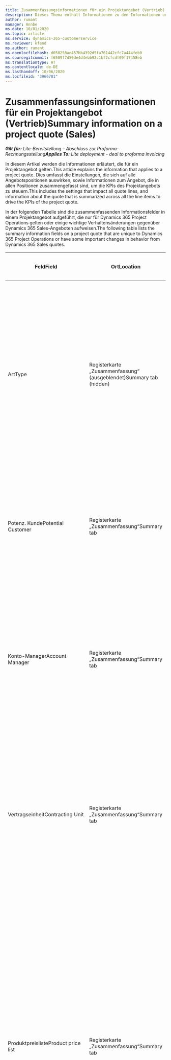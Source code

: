 ```yaml
---
title: Zusammenfassungsinformationen für ein Projektangebot (Vertrieb)
description: Dieses Thema enthält Informationen zu den Informationen und Einstellungen, die für Projektangebote gelten und sich auf diese auswirken. (Sales)
author: rumant
manager: Annbe
ms.date: 10/01/2020
ms.topic: article
ms.service: dynamics-365-customerservice
ms.reviewer: kfend
ms.author: rumant
ms.openlocfilehash: d050258ae457bb4392d5fa761442cfc7a444feb0
ms.sourcegitcommit: f6509f7d50de4d4ebb92c1bf2cfcdf09f17458eb
ms.translationtype: HT
ms.contentlocale: de-DE
ms.lasthandoff: 10/06/2020
ms.locfileid: "3966781"
---
```

# <a name="summary-information-on-a-project-quote-sales"></a><span data-ttu-id="2cf4d-104">Zusammenfassungsinformationen für ein Projektangebot (Vertrieb)</span><span class="sxs-lookup"><span data-stu-id="2cf4d-104">Summary information on a project quote (Sales)</span></span>

<span data-ttu-id="2cf4d-105">_**Gilt für:** Lite-Bereitstellung – Abschluss zur Proforma-Rechnungsstellung_</span><span class="sxs-lookup"><span data-stu-id="2cf4d-105">_**Applies To:** Lite deployment - deal to proforma invoicing_</span></span>

<span data-ttu-id="2cf4d-106">In diesem Artikel werden die Informationen erläutert, die für ein Projektangebot gelten.</span><span class="sxs-lookup"><span data-stu-id="2cf4d-106">This article explains the information that applies to a project quote.</span></span> <span data-ttu-id="2cf4d-107">Dies umfasst die Einstellungen, die sich auf alle Angebotspositionen auswirken, sowie Informationen zum Angebot, die in allen Positionen zusammengefasst sind, um die KPIs des Projektangebots zu steuern.</span><span class="sxs-lookup"><span data-stu-id="2cf4d-107">This includes the settings that impact all quote lines, and information about the quote that is summarized across all the line items to drive the KPIs of the project quote.</span></span>

<span data-ttu-id="2cf4d-108">In der folgenden Tabelle sind die zusammenfassenden Informationsfelder in einem Projektangebot aufgeführt, die nur für Dynamics 365 Project Operations gelten oder einige wichtige Verhaltensänderungen gegenüber Dynamics 365 Sales-Angeboten aufweisen.</span><span class="sxs-lookup"><span data-stu-id="2cf4d-108">The following table lists the summary information fields on a project quote that are unique to Dynamics 365 Project Operations or have some important changes in behavior from Dynamics 365 Sales quotes.</span></span>

| <span data-ttu-id="2cf4d-109">**Feld**</span><span class="sxs-lookup"><span data-stu-id="2cf4d-109">**Field**</span></span> | <span data-ttu-id="2cf4d-110">**Ort**</span><span class="sxs-lookup"><span data-stu-id="2cf4d-110">**Location**</span></span> | <span data-ttu-id="2cf4d-111">**Relevanz, Zweck und Anleitung**</span><span class="sxs-lookup"><span data-stu-id="2cf4d-111">**Relevance, purpose, and guidance**</span></span> | <span data-ttu-id="2cf4d-112">**Downstream-Auswirkungen**</span><span class="sxs-lookup"><span data-stu-id="2cf4d-112">**Downstream impact**</span></span> |
| --- | --- | --- | --- |
| <span data-ttu-id="2cf4d-113">Art</span><span class="sxs-lookup"><span data-stu-id="2cf4d-113">Type</span></span> | <span data-ttu-id="2cf4d-114">Registerkarte „Zusammenfassung“ (ausgeblendet)</span><span class="sxs-lookup"><span data-stu-id="2cf4d-114">Summary tab (hidden)</span></span> | <span data-ttu-id="2cf4d-115">Dieses Optionssatzfeld enthält die folgenden Optionen:</span><span class="sxs-lookup"><span data-stu-id="2cf4d-115">This option set field hash the following options:</span></span></br><span data-ttu-id="2cf4d-116">- Arbeitsbasiert (nur bei Installation von Project Operations verfügbar)</span><span class="sxs-lookup"><span data-stu-id="2cf4d-116">- Work-based (available only when Project Operations is installed)</span></span></br><span data-ttu-id="2cf4d-117">- Positionsbasiert (nur verfügbar, wenn Project Operations und Sales installiert sind)</span><span class="sxs-lookup"><span data-stu-id="2cf4d-117">- Item-based (available only when Project Operations and Sales are installed)</span></span></br><span data-ttu-id="2cf4d-118">- Servicewartungsbasiert (verfügbar, wenn Dynamics 365 Field Service installiert ist)</span><span class="sxs-lookup"><span data-stu-id="2cf4d-118">- Service maintenance-based (available when Dynamics 365 Field Service is installed)</span></span> | <span data-ttu-id="2cf4d-119">Wenn Sie die Project Operations-Anwendung verwenden, wird der Wert dieses Felds automatisch auf **Arbeitsbasiert** festgelegt.</span><span class="sxs-lookup"><span data-stu-id="2cf4d-119">When you use the Project Operations application, the value of this field is automatically set to **Work-based**.</span></span> <span data-ttu-id="2cf4d-120">Dadurch wird das Angebot als projektbasiertes Angebot klassifiziert.</span><span class="sxs-lookup"><span data-stu-id="2cf4d-120">This classifies the quote as a project-based quote.</span></span> <span data-ttu-id="2cf4d-121">Ein Angebot sollte projektbasiert sein, um alle projektspezifischen Erweiterungen und Funktionen zu aktivieren.</span><span class="sxs-lookup"><span data-stu-id="2cf4d-121">A quote should be project-based to enable all project-specific extensions and functionality.</span></span> |
| <span data-ttu-id="2cf4d-122">Potenz. Kunde</span><span class="sxs-lookup"><span data-stu-id="2cf4d-122">Potential Customer</span></span> | <span data-ttu-id="2cf4d-123">Registerkarte „Zusammenfassung“</span><span class="sxs-lookup"><span data-stu-id="2cf4d-123">Summary tab</span></span> | <span data-ttu-id="2cf4d-124">Verweis auf die Firma oder den Kontodatensatz des Kunden.</span><span class="sxs-lookup"><span data-stu-id="2cf4d-124">Reference to the customer's company or account record.</span></span> <span data-ttu-id="2cf4d-125">Bei einem aus einer Verkaufschance erstellten Angebot wird dieses Feld aus dem entsprechenden Feld in der Verkaufschance kopiert.</span><span class="sxs-lookup"><span data-stu-id="2cf4d-125">When a quote is created from an opportunity, this field is copied from the corresponding field on the opportunity.</span></span> | <span data-ttu-id="2cf4d-126">Die Währung im Projektangebot basiert auf der Währung des Kunden.</span><span class="sxs-lookup"><span data-stu-id="2cf4d-126">The currency on the project quote is defaulted based on the currency of the customer.</span></span> <span data-ttu-id="2cf4d-127">Diese kann jedoch vor dem Speichern des Angebots gespeichert werden.</span><span class="sxs-lookup"><span data-stu-id="2cf4d-127">This can, however, be changed before the quote is saved.</span></span> |
| <span data-ttu-id="2cf4d-128">Konto-Manager</span><span class="sxs-lookup"><span data-stu-id="2cf4d-128">Account Manager</span></span> | <span data-ttu-id="2cf4d-129">Registerkarte „Zusammenfassung“</span><span class="sxs-lookup"><span data-stu-id="2cf4d-129">Summary tab</span></span> | <span data-ttu-id="2cf4d-130">Der Name des Account Managers für dieses Geschäft.</span><span class="sxs-lookup"><span data-stu-id="2cf4d-130">The name of the account Manager for this deal.</span></span> <span data-ttu-id="2cf4d-131">Bei einem aus einer Verkaufschance erstellten Angebot wird dieses Feld aus dem entsprechenden Feld in der Verkaufschance kopiert.</span><span class="sxs-lookup"><span data-stu-id="2cf4d-131">When a quote is created from an opportunity, this field is copied from the corresponding field on the opportunity.</span></span> | <span data-ttu-id="2cf4d-132">Der Account Manager ist verantwortlich für die Verwaltung der Beziehung zum Kunden bis zum Abschluss dieses Projekts.</span><span class="sxs-lookup"><span data-stu-id="2cf4d-132">The Account manager is responsible for managing the relationship with the customer through the completion of this project.</span></span> <span data-ttu-id="2cf4d-133">Basierend auf dem buchbaren Ressourceneintrag, der an den Account Manager gebunden ist, ist die Vertragseinheit im Projektangebot voreingestellt.</span><span class="sxs-lookup"><span data-stu-id="2cf4d-133">Based on the bookable resource record tied to the Account manager, the contracting unit defaults on the project quote.</span></span> |
| <span data-ttu-id="2cf4d-134">Vertragseinheit</span><span class="sxs-lookup"><span data-stu-id="2cf4d-134">Contracting Unit</span></span> | <span data-ttu-id="2cf4d-135">Registerkarte „Zusammenfassung“</span><span class="sxs-lookup"><span data-stu-id="2cf4d-135">Summary tab</span></span> | <span data-ttu-id="2cf4d-136">Die Organisationseinheit, die für die Bereitstellung des Projekts oder der mit diesem Angebot verbundenen Projekte verantwortlich ist.</span><span class="sxs-lookup"><span data-stu-id="2cf4d-136">The organization unit that is responsible for the delivery of the project or projects associated with this quote.</span></span> <span data-ttu-id="2cf4d-137">Bei einem aus einer Verkaufschance erstellten Angebot wird dieses Feld aus dem entsprechenden Feld in der Verkaufschance kopiert.</span><span class="sxs-lookup"><span data-stu-id="2cf4d-137">When a quote is created from an opportunity, this field is copied from the corresponding field on the opportunity.</span></span> | <span data-ttu-id="2cf4d-138">Die Vertragseinheit ist die Abteilung des Unternehmens, die die Projekte nach Abschluss des Geschäfts abschließt.</span><span class="sxs-lookup"><span data-stu-id="2cf4d-138">The contracting unit is the division of the company that will be executing the projects after the deal is closed.</span></span> <span data-ttu-id="2cf4d-139">Jede Vertragseinheit hat eine Währung, und diese Währung wird verwendet, um geschätzte und tatsächliche Kosten zu melden, die während der Ausführung des Projekts anfallen.</span><span class="sxs-lookup"><span data-stu-id="2cf4d-139">Every contracting unit has a currency, and this currency is used to report estimated and actual costs incurred during the execution of the project.</span></span> |
| <span data-ttu-id="2cf4d-140">Produktpreisliste</span><span class="sxs-lookup"><span data-stu-id="2cf4d-140">Product price list</span></span> | <span data-ttu-id="2cf4d-141">Registerkarte „Zusammenfassung“</span><span class="sxs-lookup"><span data-stu-id="2cf4d-141">Summary tab</span></span> | <span data-ttu-id="2cf4d-142">Dies ist die Preisliste, die verwendet wird, um die Preise in den produktbasierten Angebotspositionen als Standard festzulegen.</span><span class="sxs-lookup"><span data-stu-id="2cf4d-142">This is the price list that is used to default prices on the product-based quote lines.</span></span> <span data-ttu-id="2cf4d-143">Die Liste der Optionen für dieses Feld enthält eine Liste der Preislisten, bei denen die Preislistenwährung mit der Währung im Angebot übereinstimmt.</span><span class="sxs-lookup"><span data-stu-id="2cf4d-143">The list of options for this field shows a list of price lists where the price list currency matches the currency on the quote.</span></span> <span data-ttu-id="2cf4d-144">Bei einem aus einer Verkaufschance erstellten Angebot wird dieses Feld aus dem entsprechenden Feld in der Verkaufschance kopiert.</span><span class="sxs-lookup"><span data-stu-id="2cf4d-144">When a quote is created from an opportunity, this field is copied from the corresponding field on the opportunity.</span></span> <span data-ttu-id="2cf4d-145">Dieses Feld für die Verkaufschance wird standardmäßig aus dem Firmendatensatz übernommen, kann jedoch geändert werden.</span><span class="sxs-lookup"><span data-stu-id="2cf4d-145">This field on the opportunity is defaulted from the account record but can be changed.</span></span> | <span data-ttu-id="2cf4d-146">Wenn ein Angebot gewonnn wurde, wird der Feldwert in den erstellten Projektvertrag kopiert.</span><span class="sxs-lookup"><span data-stu-id="2cf4d-146">When a quote is won, the field value is copied to the project contract that is created.</span></span> |
| <span data-ttu-id="2cf4d-147">Währung</span><span class="sxs-lookup"><span data-stu-id="2cf4d-147">Currency</span></span> | <span data-ttu-id="2cf4d-148">Registerkarte „Zusammenfassung“</span><span class="sxs-lookup"><span data-stu-id="2cf4d-148">Summary tab</span></span> | <span data-ttu-id="2cf4d-149">Dies gibt die Währung an, die für die Meldung des Werts dieses Geschäfts verwendet wird.</span><span class="sxs-lookup"><span data-stu-id="2cf4d-149">This indicates the currency that will be used for reporting the value of this deal.</span></span> <span data-ttu-id="2cf4d-150">Dies ist auch die Währung, in der dem Kunden eine Rechnung gestellt wird, wenn das Geschäft gewonnen wurde.</span><span class="sxs-lookup"><span data-stu-id="2cf4d-150">This is also the currency in which the customer will be invoiced if the deal is won.</span></span> <span data-ttu-id="2cf4d-151">Bei einem aus einer Verkaufschance erstellten Angebot wird dieses Feld aus dem entsprechenden Feld in der Verkaufschance kopiert.</span><span class="sxs-lookup"><span data-stu-id="2cf4d-151">When a quote is created from an opportunity, this field is copied from the corresponding field on the opportunity.</span></span> <span data-ttu-id="2cf4d-152">Dieses Feld für die Verkaufschance wird standardmäßig aus dem Firmendatensatz übernommen, kann jedoch vom Benutzer geändert werden.</span><span class="sxs-lookup"><span data-stu-id="2cf4d-152">This field on the opportunity defaults from the account record but can be changed by the user.</span></span> | <span data-ttu-id="2cf4d-153">Nachdem ein Angebot gespeichert wurde, kann dieses Feld nicht mehr bearbeitet werden.</span><span class="sxs-lookup"><span data-stu-id="2cf4d-153">After a quote is saved, this field is no longer editable.</span></span> <span data-ttu-id="2cf4d-154">Dies wird verwendet, um die Produkt- und Projektpreislisten im Angebot standardmäßig anzugeben.</span><span class="sxs-lookup"><span data-stu-id="2cf4d-154">This is used to default the product and project price lists on the quote.</span></span> <span data-ttu-id="2cf4d-155">Die Währung im Angebot wird verwendet, um die Währung in der Preisliste abzustimmen.</span><span class="sxs-lookup"><span data-stu-id="2cf4d-155">The currency on the quote is used to match the currency on the price list.</span></span> |
| <span data-ttu-id="2cf4d-156">Nicht zu überschreitender Grenzwert</span><span class="sxs-lookup"><span data-stu-id="2cf4d-156">Not-to-exceed limit</span></span> | <span data-ttu-id="2cf4d-157">Registerkarte „Zusammenfassung“</span><span class="sxs-lookup"><span data-stu-id="2cf4d-157">Summary tab</span></span> | <span data-ttu-id="2cf4d-158">Dies zeigt die ausgehandelte Obergrenze für den Endwert an, dem der Kunde für dieses Geschäft zustimmt.</span><span class="sxs-lookup"><span data-stu-id="2cf4d-158">This indicates the negotiated cap on the final value that the customer is agreeing to for this deal.</span></span> | <span data-ttu-id="2cf4d-159">Diese Obergrenze wird während der Ausführung bewertet und gilt für alle mit diesem Geschäft verbundenen Positionen und Projekte.</span><span class="sxs-lookup"><span data-stu-id="2cf4d-159">This cap is evaluated during execution and is applicable across all line items and projects associated with this deal.</span></span> |
| <span data-ttu-id="2cf4d-160">Angefordertes Bereitstellungsdatum</span><span class="sxs-lookup"><span data-stu-id="2cf4d-160">Requested delivery date</span></span> | <span data-ttu-id="2cf4d-161">Registerkarte „Zusammenfassung“</span><span class="sxs-lookup"><span data-stu-id="2cf4d-161">Summary tab</span></span> | <span data-ttu-id="2cf4d-162">Bei einem aus einer Verkaufschance erstellten Angebot wird dieses Feld aus dem entsprechenden Feld in der Verkaufschance kopiert.</span><span class="sxs-lookup"><span data-stu-id="2cf4d-162">When a quote is created from an opportunity, this field is copied from the corresponding field on the opportunity.</span></span> | <span data-ttu-id="2cf4d-163">Dieses Datum wird als Enddatum für die Erstellung von Rechnungsplänen verwendet.</span><span class="sxs-lookup"><span data-stu-id="2cf4d-163">This date is used as the end date for generating invoice schedules.</span></span> |

<span data-ttu-id="2cf4d-164">Im Folgenden finden Sie die Registerkarten und KPIs, die in einem Projektangebot verfügbar sind, die nur für Project Operations gelten oder einige wichtige Verhaltensänderungen gegenüber Verkaufsangeboten aufweisen:</span><span class="sxs-lookup"><span data-stu-id="2cf4d-164">Below are the tabs and KPIs available on a project quote that are unique to Project Operations or have some important changes in behavior from Sales quotes:</span></span>

| <span data-ttu-id="2cf4d-165">**Feld**</span><span class="sxs-lookup"><span data-stu-id="2cf4d-165">**Field**</span></span> | <span data-ttu-id="2cf4d-166">**Ort**</span><span class="sxs-lookup"><span data-stu-id="2cf4d-166">**Location**</span></span> | <span data-ttu-id="2cf4d-167">**Relevanz, Zweck und Anleitung**</span><span class="sxs-lookup"><span data-stu-id="2cf4d-167">**Relevance, purpose and guidance**</span></span> |
| --- | --- | --- |
| <span data-ttu-id="2cf4d-168">Rentabilitätsanalyse</span><span class="sxs-lookup"><span data-stu-id="2cf4d-168">Profitability analysis</span></span> | <span data-ttu-id="2cf4d-169">Registerkarte im Angebot</span><span class="sxs-lookup"><span data-stu-id="2cf4d-169">Tab on the Quote</span></span> | <span data-ttu-id="2cf4d-170">Die Registerkarte zeigt die folgenden Metriken an:</span><span class="sxs-lookup"><span data-stu-id="2cf4d-170">The tab shows the following metrics:</span></span></br><span data-ttu-id="2cf4d-171">- Fakturierbare Gesamtkosten</span><span class="sxs-lookup"><span data-stu-id="2cf4d-171">- Total chargeable cost</span></span></br></br><span data-ttu-id="2cf4d-172">- Nicht fakturierbare Gesamtkosten</span><span class="sxs-lookup"><span data-stu-id="2cf4d-172">- Total non-chargeable cost</span></span></br><span data-ttu-id="2cf4d-173">- Gesamtumsatz</span><span class="sxs-lookup"><span data-stu-id="2cf4d-173">- Total revenue</span></span></br><span data-ttu-id="2cf4d-174">- Gesamtumsatz (Basis)</span><span class="sxs-lookup"><span data-stu-id="2cf4d-174">- Total revenue (base)</span></span></br><span data-ttu-id="2cf4d-175">- Bruttogewinn</span><span class="sxs-lookup"><span data-stu-id="2cf4d-175">- Gross margin</span></span></br><span data-ttu-id="2cf4d-176">- Angepasster Bruttogewinn</span><span class="sxs-lookup"><span data-stu-id="2cf4d-176">- Adjusted gross margin</span></span>|
| <span data-ttu-id="2cf4d-177">Vergleich mit Kundenerwartungen</span><span class="sxs-lookup"><span data-stu-id="2cf4d-177">Comparison to Customer Expectations</span></span> | <span data-ttu-id="2cf4d-178">Registerkarte im Angebot</span><span class="sxs-lookup"><span data-stu-id="2cf4d-178">Tab on the Quote</span></span> | <span data-ttu-id="2cf4d-179">Diese Registerkarte zeigt die folgenden Metriken an:</span><span class="sxs-lookup"><span data-stu-id="2cf4d-179">This tab shows the following metrics:</span></span></br><span data-ttu-id="2cf4d-180">- Geschätzter Abschluss</span><span class="sxs-lookup"><span data-stu-id="2cf4d-180">- Estimated completion</span></span></br><span data-ttu-id="2cf4d-181">- Angeforderter Abschluss</span><span class="sxs-lookup"><span data-stu-id="2cf4d-181">- Requested completion</span></span></br><span data-ttu-id="2cf4d-182">- Kundenbudget</span><span class="sxs-lookup"><span data-stu-id="2cf4d-182">- Customer budget</span></span></br><span data-ttu-id="2cf4d-183">- Angebotswert</span><span class="sxs-lookup"><span data-stu-id="2cf4d-183">- Quote value</span></span> |
| <span data-ttu-id="2cf4d-184">Angebotsanalyse</span><span class="sxs-lookup"><span data-stu-id="2cf4d-184">Quote analysis</span></span> | <span data-ttu-id="2cf4d-185">Registerkarte im Angebot</span><span class="sxs-lookup"><span data-stu-id="2cf4d-185">Tab on the Quote</span></span> | <span data-ttu-id="2cf4d-186">Diese Registerkarte fasst die folgenden Top-KPIs für ein Projektangebot zusammen</span><span class="sxs-lookup"><span data-stu-id="2cf4d-186">This tab summarizes the following top KPIs for a project quote</span></span></br><span data-ttu-id="2cf4d-187">- Vergleich der Kundenerwartungen hinsichtlich Budget und Zeitplan</span><span class="sxs-lookup"><span data-stu-id="2cf4d-187">- Comparison to customer expectations for budget and schedule</span></span></br><span data-ttu-id="2cf4d-188">- Bruttogewinn</span><span class="sxs-lookup"><span data-stu-id="2cf4d-188">- Gross margin</span></span></br><span data-ttu-id="2cf4d-189">- Angepasster Bruttogewinn</span><span class="sxs-lookup"><span data-stu-id="2cf4d-189">- Adjusted gross margin</span></span> |
